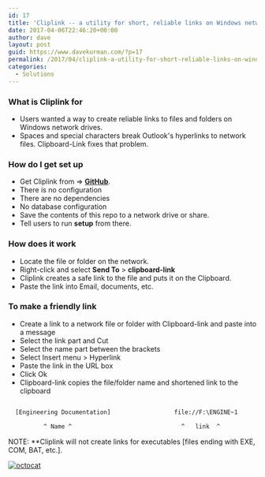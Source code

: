 ```yaml
---
id: 17
title: 'Cliplink -- a utility for short, reliable links on Windows networks'
date: 2017-04-06T22:46:20+00:00
author: dave
layout: post
guid: https://www.davekurman.com/?p=17
permalink: /2017/04/cliplink-a-utility-for-short-reliable-links-on-windows-networks/
categories:
  - Solutions
---
```

### What is Cliplink for

* Users wanted a way to create reliable links to files and folders on Windows network drives.
* Spaces and special characters break Outlook's hyperlinks to network files. Clipboard-Link fixes that problem.

### [](https://github.com/p7th0n/clipboardlink#how-do-i-get-set-up)How do I get set up

* Get Cliplink from => **[GitHub](https://github.com/p7th0n/clipboardlink)**.
* There is no configuration
* There are no dependencies
* No database configuration
* Save the contents of this repo to a network drive or share.
* Tell users to run **setup** from there.

### [](https://github.com/p7th0n/clipboardlink#how-does-it-work)How does it work

* Locate the file or folder on the network.
* Right-click and select **Send To** > **clipboard-link**
* Cliplink creates a safe link to the file and puts it on the Clipboard.
* Paste the link into Email, documents, etc.

### [](https://github.com/p7th0n/clipboardlink#to-make-a-friendly-link)To make a friendly link

* Create a link to a network file or folder with Clipboard-link and paste into a message
* Select the link part and Cut
* Select the name part between the brackets
* Select Insert menu > Hyperlink
* Paste the link in the URL box
* Click Ok
* Clipboard-link copies the file/folder name and shortened link to the clipboard

```bash

  [Engineering Documentation]                  file://F:\ENGINE~1

          ^ Name ^                               ^   link  ^

```

NOTE: **Cliplink will not create links for executables [files ending with EXE, COM, BAT, etc.].

[![octocat](https://github.com/favicon.ico)](https://github.com/p7th0n/clipboardlink)